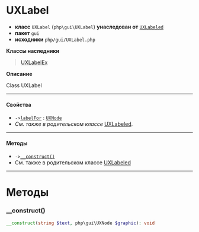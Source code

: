 # UXLabel

- **класс** `UXLabel` (`php\gui\UXLabel`) **унаследован от** [`UXLabeled`](https://github.com/jphp-compiler/jphp/blob/master/exts/jphp-gui-ext/api-docs/classes/php/gui/UXLabeled.ru.md)
- **пакет** `gui`
- **исходники** `php/gui/UXLabel.php`

**Классы наследники**

> [UXLabelEx](https://github.com/jphp-compiler/jphp/blob/master/exts/jphp-gui-ext/api-docs/classes/php/gui/UXLabelEx.ru.md)

**Описание**

Class UXLabel

---

#### Свойства

- `->`[`labelFor`](#prop-labelfor) : [`UXNode`](https://github.com/jphp-compiler/jphp/blob/master/exts/jphp-gui-ext/api-docs/classes/php/gui/UXNode.ru.md)
- *См. также в родительском классе* [UXLabeled](https://github.com/jphp-compiler/jphp/blob/master/exts/jphp-gui-ext/api-docs/classes/php/gui/UXLabeled.ru.md).

---

#### Методы

- `->`[`__construct()`](#method-__construct)
- См. также в родительском классе [UXLabeled](https://github.com/jphp-compiler/jphp/blob/master/exts/jphp-gui-ext/api-docs/classes/php/gui/UXLabeled.ru.md)

---
# Методы

<a name="method-__construct"></a>

### __construct()
```php
__construct(string $text, php\gui\UXNode $graphic): void
```